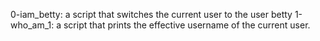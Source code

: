 0-iam_betty: a script that switches the current user to the user betty
1-who_am_1:  a script that prints the effective username of the current user.

